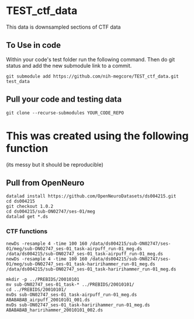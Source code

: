 # TEST_ctf_data
This data is downsampled sections of CTF data

## To Use in code
Within your code's test folder run the following command.  Then do git status and add the new submodule link to a commit.  
```
git submodule add https://github.com/nih-megcore/TEST_ctf_data.git test_data
```
## Pull your code and testing data
```
git clone --recurse-submodules YOUR_CODE_REPO
```


# This was created using the following function
(its messy but it should be reproducible)
## Pull from OpenNeuro
```
datalad install https://github.com/OpenNeuroDatasets/ds004215.git
cd ds004215
git checkout 1.0.2
cd ds004215/sub-ON02747/ses-01/meg
datalad get *.ds
```

### CTF functions
```
newDs -resample 4 -time 100 160 /data/ds004215/sub-ON02747/ses-01/meg/sub-ON02747_ses-01_task-airpuff_run-01_meg.ds /data/ds004215/sub-ON02747_ses-01_task-airpuff_run-01_meg.ds
newDs -resample 4 -time 100 160 /data/ds004215/sub-ON02747/ses-01/meg/sub-ON02747_ses-01_task-haririhammer_run-01_meg.ds /data/ds004215/sub-ON02747_ses-01_task-haririhammer_run-01_meg.ds

mkdir -p ../PREBIDS/20010101
mv sub-ON02747_ses-01_task-* ../PREBIDS/20010101/
cd ../PREBIDS/20010101/
mvDs sub-ON02747_ses-01_task-airpuff_run-01_meg.ds  ABABABAB_airpuff_20010101_001.ds
mvDs sub-ON02747_ses-01_task-haririhammer_run-01_meg.ds  ABABABAB_haririhammer_20010101_002.ds
```

